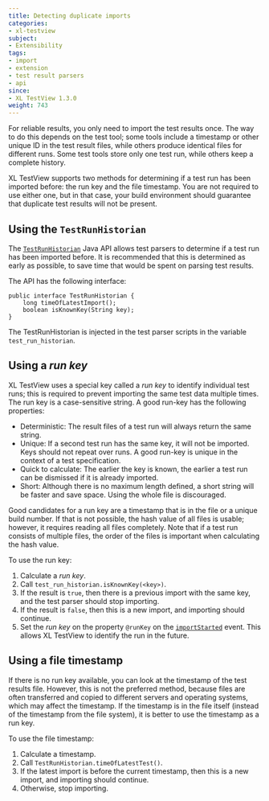 ```yaml
---
title: Detecting duplicate imports
categories:
- xl-testview
subject:
- Extensibility
tags:
- import
- extension
- test result parsers
- api
since:
- XL TestView 1.3.0
weight: 743
---
```


For reliable results, you only need to import the test results once. The way to do this depends on the test tool; some tools include a timestamp or other unique ID in the test result files, while others produce identical files for different runs. Some test tools store only one test run, while others keep a complete history.

XL TestView supports two methods for determining if a test run has been imported before: the run key and the file timestamp. You are not required to use either one, but in that case, your build environment should guarantee that duplicate test results will not be present.

## Using the `TestRunHistorian`

The [`TestRunHistorian`](/xl-testview/latest/javadoc/TestRunHistorian.html) Java API allows test parsers to determine if a test run has been imported before. It is recommended that this is determined as early as possible, to save time that would be spent on parsing test results.

The API has the following interface:

	public interface TestRunHistorian {
	    long timeOfLatestImport();
	    boolean isKnownKey(String key);
	}

The TestRunHistorian is injected in the test parser scripts in the variable `test_run_historian`.

## Using a *run key*

XL TestView uses a special key called a *run key* to identify individual test runs; this is required to prevent importing the same test data multiple times. The run key is a case-sensitive string. A good run-key has the following properties:

* Deterministic: The result files of a test run will always return the same string.
* Unique: If a second test run has the same key, it will not be imported. Keys should not repeat over runs. A good run-key is unique in the context of a test specification.
* Quick to calculate: The earlier the key is known, the earlier a test run can be dismissed if it is already imported.
* Short: Although there is no maximum length defined, a short string will be faster and save space. Using the whole file is discouraged.

Good candidates for a run key are a timestamp that is in the file or a unique build number. If that is not possible, the hash value of all files is usable; however, it requires reading all files completely. Note that if a test run consists of multiple files, the order of the files is important when calculating the hash value.

To use the run key:

1. Calculate a *run key*.
2. Call `test_run_historian.isKnownKey(<key>)`.
3. If the result is `true`, then there is a previous import with the same key, and the test parser should stop importing.
4. If the result is `false`, then this is a new import, and importing should continue.
5. Set the *run key* on the property `@runKey` on the [`importStarted`](/xl-testview/concept/events.html#importstarted-event-properties) event. This allows XL TestView to identify the run in the future.

## Using a file timestamp

If there is no run key available, you can look at the timestamp of the test results file. However, this is not the preferred method, because files are often transferred and copied to different servers and operating systems, which may affect the timestamp. If the timestamp is in the file itself (instead of the timestamp from the file system), it is better to use the timestamp as a run key.

To use the file timestamp:

1. Calculate a timestamp.
2. Call `TestRunHistorian.timeOfLatestTest()`.
3. If the latest import is before the current timestamp, then this is a new import, and importing should continue.
4. Otherwise, stop importing.
